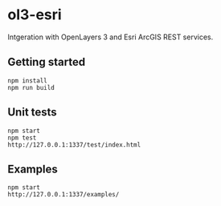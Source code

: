 # ol3-esri

Intgeration with OpenLayers 3 and Esri ArcGIS REST services.

## Getting started
    npm install
    npm run build

## Unit tests
    npm start
    npm test
    http://127.0.0.1:1337/test/index.html

## Examples
    npm start
    http://127.0.0.1:1337/examples/
